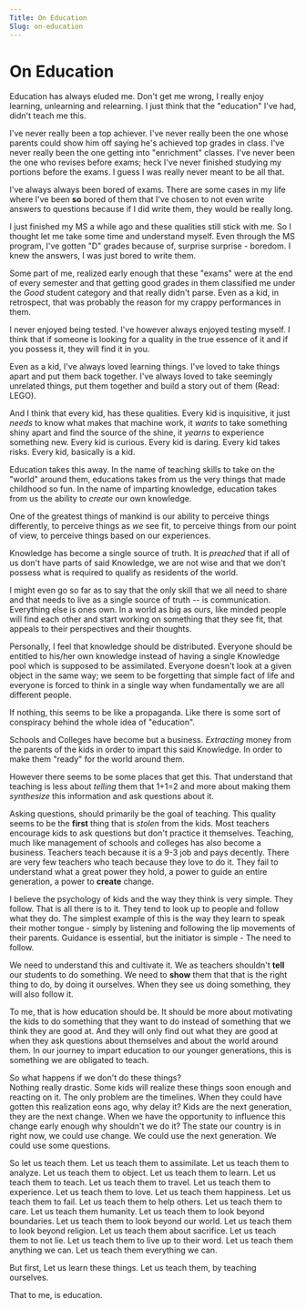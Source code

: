 ```yaml
---
Title: On Education
Slug: on-education
---
```


# On Education

Education has always eluded me. Don't get me wrong, I really enjoy
learning, unlearning and relearning. I just think that the "education"
I've had, didn't teach me this.  
  
I've never really been a top achiever. I've never really been the one
whose parents could show him off saying he's achieved top grades in
class. I've never really been the one getting into "enrichment" classes.
I've never been the one who revises before exams; heck I've never
finished studying my portions before the exams. I guess I was really
never meant to be all that.  
  
I've always always been bored of exams. There are some cases in my life
where I've been **so** bored of them that I've chosen to not even write
answers to questions because if I did write them, they would be really
long.  
  
I just finished my MS a while ago and these qualities still stick with
me. So I thought let me take some time and understand myself. Even
through the MS program, I've gotten "D" grades because of, surprise
surprise - boredom. I knew the answers, I was just bored to write them.  
  
Some part of me, realized early enough that these "exams" were at the
end of every semester and that getting good grades in them classified me
under the _Good_ student category and that really didn't parse. Even
as a kid, in retrospect, that was probably the reason for my crappy
performances in them.  
  
I never enjoyed being tested. I've however always enjoyed testing
myself. I think that if someone is looking for a quality in the true
essence of it and if you possess it, they will find it in you.  
  
Even as a kid, I've always loved learning things. I've loved to take
things apart and put them back together. I've always loved to take
seemingly unrelated things, put them together and build a story out of
them (Read: LEGO).  
  
And I think that every kid, has these qualities. Every kid is
inquisitive, it just _needs_ to know what makes that machine work, it
_wants_ to take something shiny apart and find the source of the
shine, it _yearns_ to experience something new. Every kid is curious.
Every kid is daring. Every kid takes risks. Every kid, basically is a
kid.  
  
Education takes this away. In the name of teaching skills to take on the
"world" around them, educations takes from us the very things that made
childhood so fun. In the name of imparting knowledge, education takes
from us the ability to _create_ our own knowledge.  
  
One of the greatest things of mankind is our ability to perceive things
differently, to perceive things as _we_ see fit, to perceive things
from our point of view, to perceive things based on our experiences.  
  
Knowledge has become a single source of truth. It is _preached_ that
if all of us don't have parts of said Knowledge, we are not wise and
that we don't possess what is required to qualify as residents of the
world.  
  
I might even go so far as to say that the only skill that we all need to
share and that needs to live as a single source of truth -- is
communication. Everything else is ones own. In a world as big as ours,
like minded people will find each other and start working on something
that they see fit, that appeals to their perspectives and their
thoughts.  
  
Personally, I feel that knowledge should be distributed. Everyone should
be entitled to his/her own knowledge instead of having a single
Knowledge pool which is supposed to be assimilated. Everyone doesn't
look at a given object in the same way; we seem to be forgetting that
simple fact of life and everyone is forced to think in a single way when
fundamentally we are all different people.  
  
If nothing, this seems to be like a propaganda. Like there is some sort
of conspiracy behind the whole idea of "education".  
  
Schools and Colleges have become but a business. _Extracting_ money
from the parents of the kids in order to impart this said Knowledge. In
order to make them "ready" for the world around them.  
  
However there seems to be some places that get this. That understand
that teaching is less about _telling_ them that 1+1=2 and more about
making them _synthesize_ this information and ask questions about it.  
  
Asking questions, should primarily be the goal of teaching. This quality
seems to be the **first** thing that is _stolen_ from the kids. Most
teachers encourage kids to ask questions but don't practice it
themselves. Teaching, much like management of schools and colleges has
also become a business. Teachers teach because it is a 9-3 job and pays
decently. There are very few teachers who teach because they love to do
it. They fail to understand what a great power they hold, a power to
guide an entire generation, a power to **create** change.  
  
I believe the psychology of kids and the way they think is very simple.
They follow. That is all there is to it. They tend to look up to people
and follow what they do. The simplest example of this is the way they
learn to speak their mother tongue - simply by listening and following
the lip movements of their parents. Guidance is essential, but the
initiator is simple - The need to follow.  
  
We need to understand this and cultivate it. We as teachers shouldn't
**tell** our students to do something. We need to **show** them that
that is the right thing to do, by doing it ourselves. When they see us
doing something, they will also follow it.  
  
To me, that is how education should be. It should be more about
motivating the kids to do something that they want to do instead of
something that we think they are good at. And they will only find out
what they are good at when they ask questions about themselves and about
the world around them. In our journey to impart education to our younger
generations, this is something we are obligated to teach.  
  
So what happens if we don't do these things?  
Nothing really drastic. Some kids will realize these things soon enough
and reacting on it. The only problem are the timelines. When they could
have gotten this realization eons ago, why delay it? Kids are the next
generation, they are the next change. When we have the opportunity to
influence this change early enough why shouldn't we do it? The state our
country is in right now, we could use change. We could use the next
generation. We could use some questions.  
  
So let us teach them. Let us teach them to assimilate. Let us teach them
to analyze. Let us teach them to object. Let us teach them to learn. Let
us teach them to teach. Let us teach them to travel. Let us teach them
to experience. Let us teach them to love. Let us teach them happiness.
Let us teach them to fail. Let us teach them to help others. Let us
teach them to care. Let us teach them humanity. Let us teach them to
look beyond boundaries. Let us teach them to look beyond our world. Let
us teach them to look beyond religion. Let us teach them about
sacrifice. Let us teach them to not lie. Let us teach them to live up to
their word. Let us teach them anything we can. Let us teach them
everything we can.  
  
But first, Let us learn these things. Let us teach them, by teaching
ourselves.  
  
That to me, is education.

